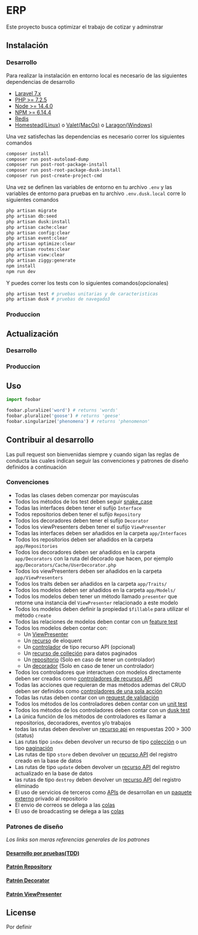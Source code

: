 # ERP
Este proyecto busca optimizar el trabajo de cotizar y adminstrar

## Instalación
### Desarrollo
Para realizar la instalación en entorno local es necesario de las siguientes dependencias de desarrollo
- [Laravel 7.x](laravel.com/docs/7.x/)  
- [PHP >= 7.2.5](php.net)
- [Node >= 14.4.0](nodejs.org)
- [NPM >= 6.14.4](npmjs.com)
- [Redis](redis.io)
- [Homestead(Linux)](laravel.com/docs/7.x/homestead) o [Valet(MacOs)](laravel.com/docs/7.x/valet) o [Laragon(Windows)](laragon.org)

Una vez satisfechas las dependencias es necesario correr los siguientes comandos
```bash
composer install  
composer run post-autoload-dump  
composer run post-root-package-install  
composer run post-root-package-dusk-install
composer run post-create-project-cmd  

```
Una vez se definen las variables de entorno en tu archivo `.env` y las variables de entorno para pruebas en tu archivo `.env.dusk.local` corre lo siguientes comandos

```bash
php artisan migrate
php artisan db:seed
php artisan dusk:install
php artisan cache:clear
php artisan config:clear
php artisan event:clear
php artisan optimize:clear
php artisan routes:clear
php artisan view:clear
php artisan ziggy:generate
npm install
npm run dev
```
Y puedes correr los tests con lo siguientes comandos(opcionales)

```bash
php artisan test # pruebas unitarias y de caracteristicas
php artisan dusk # pruebas de navegado3
```
### Produccion

## Actualización

### Desarrollo


### Produccion



## Uso

```python
import foobar

foobar.pluralize('word') # returns 'words'
foobar.pluralize('goose') # returns 'geese'
foobar.singularize('phenomena') # returns 'phenomenon'
```

## Contribuir al desarrollo

Las pull request son bienvenidas siempre y cuando sigan las reglas de conducta las cuales indican seguir las convenciones y patrones de diseño definidos a continuación

### Convenciones
- Todas las clases deben comenzar por mayúsculas  
- Todos los métodos de los test deben seguir [snake_case](wikipedia.org/wiki/Snake_case)
- Todas las interfaces deben tener el sufijo `Interface`
- Todos repositorios deben tener el sufijo `Repository`  
- Todos los decoradores deben tener el sufijo `Decorator`
- Todos los viewPresenters deben tener el sufijo `ViewPresenter`
- Todas las interfaces deben ser añadidos en la carpeta `app/Interfaces`
- Todos los repositorios deben ser añadidos en la carpeta `app/Repositories`  
- Todos los decoradores deben ser añadidos en la carpeta `app/Decorators` con la ruta del decorado que hacen, por ejemplo `app/Decorators/Cache/UserDecorator.php`  
- Todos los viewPresenters deben ser añadidos en la carpeta `app/ViewPresenters`
- Todos los traits deben ser añadidos en la carpeta `app/Traits/`  
- Todos los modelos deben ser añadidos en la carpeta `app/Models/`
- Todos los modelos deben tener un método llamado `presenter` que retorne una instancia del `ViewPresenter` relacionado a este modelo
- Todos los modelos deben definir la propiedad `$fillable` para utilizar el método `create`
- Todos las relaciones de modelos deben contar con un [feature test](laravel.com/docs/7.x/testing#creating-and-running-tests)  
- Todos los modelos deben contar con:  
  - Un [ViewPresenter](laraveles.com/vistas-mas-legibles-usando-presenters-en-laravel)  
  - Un [recurso](laravel.com/docs/7.x/eloquent-resources) de eloquent  
  - Un [controlador](laravel.com/docs/7.x/controllers#restful-partial-resource-routes) de tipo recurso API (opcional)  
  - Un [recurso de colleción](laravel.com/docs/7.x/eloquent-resources#pagination) para datos paginados  
  - Un [repositorio](medium.com/@cesiztel/repository-pattern-en-laravel-f66fcc9ea492) (Solo en caso de tener un controlador)  
  - Un [decorador](dev.to/ahmedash95/design-patterns-in-php-decorator-with-laravel-5hk6) (Solo en caso de tener un controlador)  
- Todos los controladores que interactuen con modelos directamente deben ser creados como [controladores de recursos API](laravel.com/docs/7.x/controllers#restful-partial-resource-routes)  
- Todas las acciones que requieran de mas métodos ademas del CRUD deben ser definidos como [controladores de una sola acción](laravel.com/docs/7.x/controllers#single-action-controllers)  
- Todas las rutas deben contar con un [request de validación](laravel.com/docs/7.x/validation#creating-form-requests)  
- Todos los métodos de los controladores deben contar con un [unit test](laravel.com/docs/7.x/http-tests)
- Todos los métodos de los controladores deben contar con un [dusk test](laravel.com/docs/7.x/dusk#getting-started)  
- La única función de los métodos de controladores es llamar a repositorios, decoradores, eventos y/o trabajos
- todas las rutas deben devolver un [recurso api](laravel.com/docs/7.x/eloquent-resources) en respuestas  200 > 300 (status)
- Las rutas tipo `index` deben devolver un recurso de tipo [colección](laravel.com/docs/7.x/eloquent-resources#writing-resources) o un tipo [paginación](laravel.com/docs/7.x/eloquent-resources#pagination)
- Las rutas de tipo `store` deben devolver un [recurso API](laravel.com/docs/7.x/eloquent-resources#writing-resources) del registro creado en la base de datos
- Las rutas de tipo `update` deben devolver un [recurso API](laravel.com/docs/7.x/eloquent-resources#writing-resources) del registro actualizado en la base de datos
- las rutas de tipo `destroy` deben devolver un [recurso API](laravel.com/docs/7.x/eloquent-resources#writing-resources) del registro eliminado
- El uso de servicios de terceros como [APIs](xataka.com/basics/api-que-sirve) de desarrollan en un [paquete externo](laravel.com/docs/7.x/packages) privado al repositorio
- El envio de correos se delega a las [colas](laravel.com/docs/7.x/queues)
- El uso de broadcasting se delega a las [colas](laravel.com/docs/7.x/queues)  


### Patrones de diseño
_Los links son meras referencias generales de los patrones_
#### [Desarrollo por pruebas(TDD)](www.paradigmadigital.com/dev/tdd-como-metodologia-de-diseno-de-software)
#### [Patrón Repository](medium.com/@cesiztel/repository-pattern-en-laravel-f66fcc9ea492)
#### [Patrón Decorator](dev.to/ahmedash95/design-patterns-in-php-decorator-with-laravel-5hk6)
#### [Patrón ViewPresenter](laraveles.com/vistas-mas-legibles-usando-presenters-en-laravel)

## License
Por definir